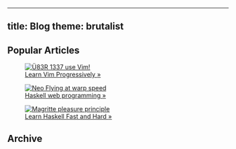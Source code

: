 -----
title: Blog
theme: brutalist
-----

<div id="blogpage">

Popular Articles
----------------

<div id="popular">
<div class="popularblock">
<a href="/Scratch/en/blog/Learn-Vim-Progressively/">
<figure>
<img src="/Scratch/img/blog/Learn-Vim-Progressively/uber_leet_use_vim.jpg" alt="Ü83R 1337 use Vim!"/>
<figcaption>
Learn Vim Progressively <span class="nicer">»</span>
</figcaption>
</figure>
</a>
</div>

<div class="popularblock">
<a href="/Scratch/en/blog/Yesod-tutorial-for-newbies/">
<figure>
<img src="/Scratch/img/blog/Yesod-tutorial-for-newbies/flying_neo.jpg" alt="Neo Flying at warp speed"/>
<figcaption>
Haskell web programming <span class="nicer">»</span>
</figcaption>
</figure>
</a>
</div>

<div class="popularblock">
<a href="/Scratch/en/blog/Haskell-the-Hard-Way/">
<figure>
<img src="/Scratch/img/blog/Haskell-the-Hard-Way/magritte_pleasure_principle.jpg" alt="Magritte pleasure principle"/>
<figcaption>
Learn Haskell Fast and Hard <span class="nicer">»</span>
</figcaption>
</figure>
</a>
</div>

<div class="flush"></div>
</div>

</div>

Archive
-------

